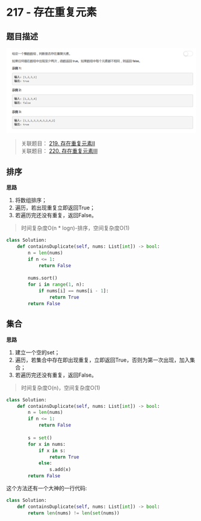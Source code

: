 # 217 - 存在重复元素

## 题目描述
![problem](images/217.png)

>关联题目： [219. 存在重复元素II](https://github.com/Rosevil1874/LeetCode/tree/master/Python-Solution/219_Contains-Duplicate-II)  
>关联题目： [220. 存在重复元素III](https://github.com/Rosevil1874/LeetCode/tree/master/Python-Solution/219_Contains-Duplicate-III)  

## 排序

**思路**
1. 将数组排序；
2. 遍历，若出现重复立即返回True；
3. 若遍历完还没有重复，返回False。

>时间复杂度O(n * logn)-排序，空间复杂度O(1)

```python
class Solution:
    def containsDuplicate(self, nums: List[int]) -> bool:
        n = len(nums)
        if n <= 1:
            return False
        
        nums.sort()
        for i in range(1, n):
            if nums[i] == nums[i - 1]:
                return True
        return False
```

## 集合
**思路**
1. 建立一个空的set；
2. 遍历，若集合中存在即出现重复，立即返回True，否则为第一次出现，加入集合；
3. 若遍历完还没有重复，返回False。

>时间复杂度O(n)，空间复杂度O(1)

```python
class Solution:
    def containsDuplicate(self, nums: List[int]) -> bool:
        n = len(nums)
        if n <= 1:
            return False
        
        s = set()
        for x in nums:
            if x in s:
                return True
            else:
                s.add(x)
        return False
```

这个方法还有一个大神的一行代码:
```python
class Solution:
    def containsDuplicate(self, nums: List[int]) -> bool:
        return len(nums) != len(set(nums))
```